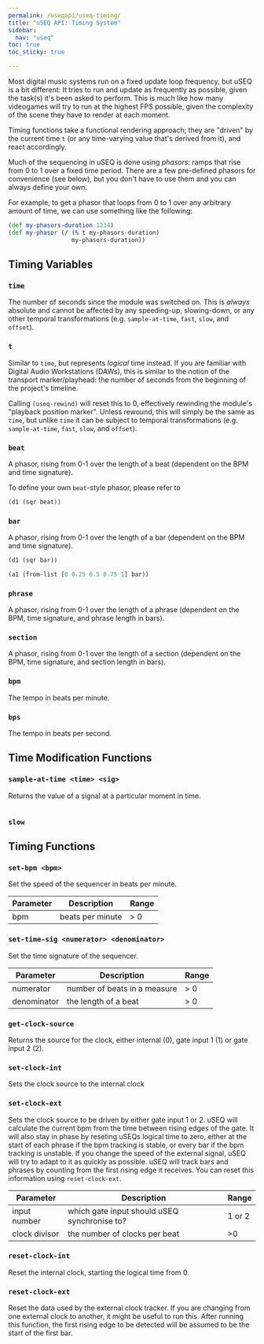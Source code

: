 ```yaml
---
permalink: /useqapi/useq-timing/
title: "uSEQ API: Timing System"
sidebar:
  nav: "useq"
toc: true
toc_sticky: true

---
```


Most digital music systems run on a fixed update loop frequency, but uSEQ is a bit different: It tries to run and update as frequently as possible, given the task(s) it's been asked to perform. This is much like how many videogames will try to run at the highest FPS possible, given the complexity of the scene they have to render at each moment. 

Timing functions take a functional rendering approach; they are "driven" by the current time ```t``` (or any time-varying value that's derived from it), and react accordingly. 

Much of the sequencing in uSEQ is done using _phasors_: ramps that rise from 0 to 1 over a fixed time period. There are a few pre-defined phasors for convenience (see below), but you don't have to use them and you can always define your own. 

For example, to get a phasor that loops from 0 to 1 over any arbitrary amount of time, we can use something like the following:

```clojure
(def my-phasors-duration 1234)
(def my-phasor (/ (% t my-phasors-duration)
                  my-phasors-duration))
```

## Timing Variables

### `time`

The number of seconds since the module was switched on. This is _always_ absolute and cannot be affected by any speeding-up, slowing-down, or any other temporal transformations (e.g. `sample-at-time`, `fast`, `slow`, and `offset`).

### `t`

Similar to `time`, but represents _logical_ time instead. If you are familiar with Digital Audio Workstations (DAWs), this is similar to the notion of the transport marker/playhead: the number of seconds from the beginning of the project's timeline. 

Calling `(useq-rewind)` will reset this to 0, effectively rewinding the module's "playback position marker". Unless rewound, this will simply be the same as `time`, but unlike `time` it can be subject to temporal transformations (e.g. `sample-at-time`, `fast`, `slow`, and `offset`).

### `beat` 

A phasor, rising from 0-1 over the length of a beat (dependent on the BPM and time signature).

To define your own `beat`-style phasor, please refer to 

```clojure
(d1 (sqr beat))
```

### `bar` 

A phasor, rising from 0-1 over the length of a bar (dependent on the BPM and time signature).

```clojure
(d1 (sqr bar))

(a1 (from-list [0 0.25 0.5 0.75 1] bar))
```

### `phrase` 

A phasor, rising from 0-1 over the length of a phrase (dependent on the BPM, time signature, and phrase length in bars).

### `section` 

A phasor, rising from 0-1 over the length of a section (dependent on the BPM, time signature, and section length in bars).

### `bpm`

The tempo in beats per minute.

### `bps`

The tempo in beats per second.

## Time Modification Functions

### `sample-at-time <time> <sig>`

Returns the value of a signal at a particular moment in time.

```clojure

```

### `slow`

## Timing Functions



### `set-bpm <bpm>`

Set the speed of the sequencer in beats per minute.

| Parameter | Description | Range |
| --- | --- | --- |
| bpm | beats per minute | > 0 |


### `set-time-sig <numerator> <denominator>`

Set the time signature of the sequencer.

| Parameter | Description | Range |
| --- | --- | --- |
| numerator | number of beats in a measure | > 0 |
| denominator | the length of a beat | > 0 |

### `get-clock-source`

Returns the source for the clock, either internal (0), gate input 1 (1) or gate input 2 (2).

### `set-clock-int`

Sets the clock source to the internal clock

### `set-clock-ext`

Sets the clock source to be driven by either gate input 1 or 2.  uSEQ will calculate the current bpm from the time between rising edges of the gate.  It will also stay in phase by reseting uSEQs logical time to zero, either at the start of each phrase if the bpm tracking is stable, or every bar if the bpm tracking is unstable.  If you change the speed of the external signal, uSEQ will try to adapt to it as quickly as possible. uSEQ will track bars and phrases by counting from the first rising edge it receives.  You can reset this information using `reset-clock-ext`. 

| Parameter | Description | Range |
| --- | --- | --- |
| input number | which gate input should uSEQ synchronise to? | 1 or 2|
| clock divisor | the number of clocks per beat | >0 |

### `reset-clock-int`

Reset the internal clock, starting the logical time from 0.

### `reset-clock-ext`

Reset the data used by the external clock tracker.  If you are changing from one external clock to another, it might be useful to run this.  After running this function, the first rising edge to be detected will be assumed to be the start of the first bar.
